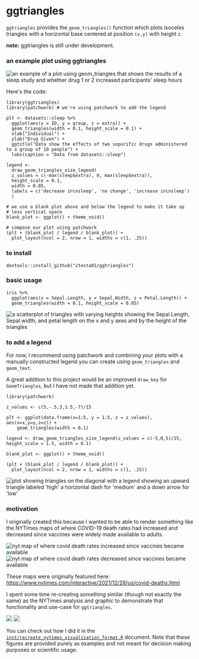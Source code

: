 # ggtriangles

`ggtriangles` provides the `geom_triangles()` function which plots isoceles
triangles with a horizontal base centered at position `(x,y)` with height `z`.

**note:** ggtriangles is still under development.

### an example plot using ggtriangles


![an example of a plot using geom_triangles that shows the results of a sleep study and whether drug 1 or 2 increased participants' sleep hours](img/sleep.png)

Here's the code: 

    library(ggtriangles)
    library(patchwork) # we're using patchwork to add the legend

    plt <- datasets::sleep %>% 
      ggplot(aes(x = ID, y = group, z = extra)) + 
      geom_triangles(width = 0.1, height_scale = 0.1) + 
      xlab("Individual") + 
      ylab("Drug Given") + 
      ggtitle("Data show the effects of two soporific drugs administered to a group of 10 people") + 
      labs(caption = "Data from datasets::sleep")
    
    legend <-
      draw_geom_triangles_size_legend(
      z_values = c(-max(sleep$extra), 0, max(sleep$extra)),
      height_scale = 0.1,
      width = 0.05,
      labels = c('decrease in\nsleep', 'no change', 'increase in\nsleep')
      )
    
    # we use a blank plot above and below the legend to make it take up 
    # less vertical space
    blank_plot <- ggplot() + theme_void()
    
    # compose our plot using patchwork
    (plt + (blank_plot / legend / blank_plot)) +
      plot_layout(ncol = 2, nrow = 1, widths = c(1, .25))


### to install

    devtools::install_github("ctesta01/ggtriangles")


### basic usage

    iris %>%
      ggplot(aes(x = Sepal.Length, y = Sepal.Width, z = Petal.Length)) +
      geom_triangles(width = 0.1, height_scale = 0.05)
      
![a scatterplot of triangles with varying heights showing the Sepal Length, Sepal width, and petal length on the x and y axes and by the height of the triangles](img/basic.png)

### to add a legend

For now, I recommend using patchwork and combining your plots with a manually
constructed legend you can create using `geom_triangles` and `geom_text`.

A great addition to this project would be an improved `draw_key` for
`GeomTriangles`, but I have not made that addition yet.

    library(patchwork)

    z_values <- c(5,-.5,3,1.5,-7)/15

    plt <- ggplot(data.frame(x=1:5, y = 1:5, z = z_values), aes(x=x,y=y,z=z)) +
        geom_triangles(width = 0.1)

    legend <- draw_geom_triangles_size_legend(z_values = c(-5,0,5)/15, height_scale = 1.5, width = 0.1)

    blank_plot <- ggplot() + theme_void()

    (plt + (blank_plot / legend / blank_plot)) +
      plot_layout(ncol = 2, nrow = 1, widths = c(1, .25))


![plot showing triangles on the diagonal with a legend showing an upward triangle labeled 'high' a horizontal dash for 'medium' and a down arrow for 'low'](img/basic_with_legend.png)


### motivation

I originally created this because I wanted to be able to render something like
the NYTimes maps of where COVID-19 death rates had increased and decreased since
vaccines were widely made available to adults.

![nyt map of where covid death rates increased since vaccines became available](img/nyt_increased_orig.png)
![nyt map of where covid death rates decreased since vaccines became available](img/nyt_decreased_orig.png)

These maps were originally featured here: <https://www.nytimes.com/interactive/2021/12/28/us/covid-deaths.html> 

I spent some time re-creating something similar (though not exactly the
same) as the NYTimes analysis and graphic to demonstrate that functionality and
use-case for `ggtriangles`.

![](img/nyt_increased_counties.png)
![](img/nyt_decreased_counties.png)

You can check out how I did it in the [`inst/recreate_nytimes_visualization_format.R`](inst/recreate_nytimes_visualization_format.R)
document. Note that these figures are provided purely as examples and not meant
for decision making purposes or scientific usage. 
